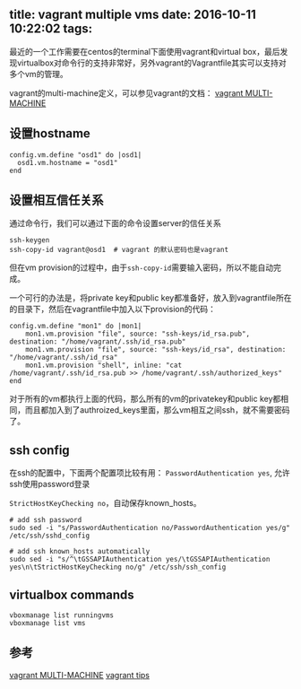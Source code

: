 title: vagrant multiple vms
date: 2016-10-11 10:22:02
tags:
---

最近的一个工作需要在centos的terminal下面使用vagrant和virtual box，最后发现virtualbox对命令行的支持非常好，另外vagrant的Vagrantfile其实可以支持对多个vm的管理。

vagrant的multi-machine定义，可以参见vagrant的文档： [vagrant MULTI-MACHINE](https://www.vagrantup.com/docs/multi-machine/)

## 设置hostname
```
config.vm.define "osd1" do |osd1|
  osd1.vm.hostname = "osd1"
end
```

<!--more-->

## 设置相互信任关系

通过命令行，我们可以通过下面的命令设置server的信任关系
```
ssh-keygen
ssh-copy-id vagrant@osd1  # vagrant 的默认密码也是vagrant
```

但在vm provision的过程中，由于`ssh-copy-id`需要输入密码，所以不能自动完成。

一个可行的办法是，将private key和public key都准备好，放入到vagrantfile所在的目录下，然后在vagrantfile中加入以下provision的代码：

```
config.vm.define "mon1" do |mon1|
    mon1.vm.provision "file", source: "ssh-keys/id_rsa.pub", destination: "/home/vagrant/.ssh/id_rsa.pub"
    mon1.vm.provision "file", source: "ssh-keys/id_rsa", destination: "/home/vagrant/.ssh/id_rsa"
    mon1.vm.provision "shell", inline: "cat /home/vagrant/.ssh/id_rsa.pub >> /home/vagrant/.ssh/authorized_keys"
end
```

对于所有的vm都执行上面的代码，那么所有的vm的privatekey和public key都相同，而且都加入到了authroized_keys里面，那么vm相互之间ssh，就不需要密码了。

## ssh config

在ssh的配置中，下面两个配置项比较有用：
`PasswordAuthentication yes`, 允许ssh使用password登录

`StrictHostKeyChecking no`，自动保存known_hosts。

```
# add ssh password
sudo sed -i "s/PasswordAuthentication no/PasswordAuthentication yes/g" /etc/ssh/sshd_config

# add ssh known_hosts automatically
sudo sed -i "s/^\tGSSAPIAuthentication yes/\tGSSAPIAuthentication yes\n\tStrictHostKeyChecking no/g" /etc/ssh/ssh_config
```

## virtualbox commands

```
vboxmanage list runningvms
vboxmanage list vms
```

## 参考
[vagrant MULTI-MACHINE](https://www.vagrantup.com/docs/multi-machine/)
[vagrant tips](https://www.vagrantup.com/docs/vagrantfile/tips.html)
